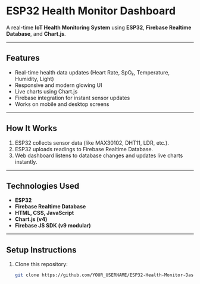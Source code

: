# ESP32 Health Monitor Dashboard

A real-time **IoT Health Monitoring System** using **ESP32**, **Firebase Realtime Database**, and **Chart.js**.

---

## Features
- Real-time health data updates (Heart Rate, SpO₂, Temperature, Humidity, Light)
- Responsive and modern glowing UI
- Live charts using Chart.js
- Firebase integration for instant sensor updates
- Works on mobile and desktop screens

---

## How It Works
1. ESP32 collects sensor data (like MAX30102, DHT11, LDR, etc.).
2. ESP32 uploads readings to Firebase Realtime Database.
3. Web dashboard listens to database changes and updates live charts instantly.

---

## Technologies Used
- **ESP32**
- **Firebase Realtime Database**
- **HTML, CSS, JavaScript**
- **Chart.js (v4)**
- **Firebase JS SDK (v9 modular)**

---

## Setup Instructions
1. Clone this repository:
   ```bash
   git clone https://github.com/YOUR_USERNAME/ESP32-Health-Monitor-Dashboard.git
